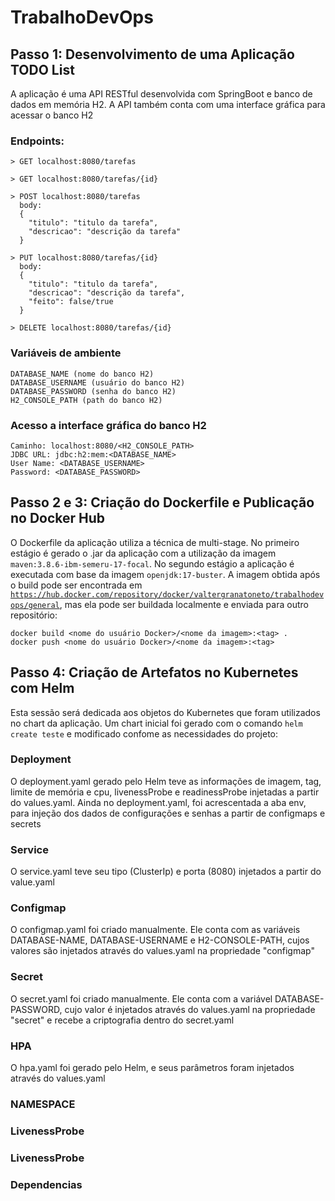 # TrabalhoDevOps

## Passo 1: Desenvolvimento de uma Aplicação TODO List
A aplicação é uma API RESTful desenvolvida com SpringBoot e banco de dados em memória H2. A API também conta com uma interface gráfica para acessar o banco H2

### Endpoints:
```
> GET localhost:8080/tarefas

> GET localhost:8080/tarefas/{id}  

> POST localhost:8080/tarefas
  body:
  {
    "titulo": "titulo da tarefa",
    "descricao": "descrição da tarefa"
  }
  
> PUT localhost:8080/tarefas/{id}  
  body:
  {
    "titulo": "titulo da tarefa",
    "descricao": "descrição da tarefa",
    "feito": false/true
  }

> DELETE localhost:8080/tarefas/{id}
```

### Variáveis de ambiente
```
DATABASE_NAME (nome do banco H2)
DATABASE_USERNAME (usuário do banco H2)
DATABASE_PASSWORD (senha do banco H2)
H2_CONSOLE_PATH (path do banco H2)
```

### Acesso a interface gráfica do banco H2
```
Caminho: localhost:8080/<H2_CONSOLE_PATH>
JDBC URL: jdbc:h2:mem:<DATABASE_NAME>
User Name: <DATABASE_USERNAME>
Password: <DATABASE_PASSWORD>
```

## Passo 2 e 3: Criação do Dockerfile e Publicação no Docker Hub
O Dockerfile da aplicação utiliza a técnica de multi-stage. No primeiro estágio é gerado o .jar da aplicação com a utilização da imagem <code>maven:3.8.6-ibm-semeru-17-focal</code>. No segundo estágio a aplicação é executada com base da imagem <code>openjdk:17-buster</code>. A imagem obtida após o build pode ser encontrada em <code>https://hub.docker.com/repository/docker/valtergranatoneto/trabalhodevops/general</code>, mas ela pode ser buildada localmente e enviada para outro repositório:
```
docker build <nome do usuário Docker>/<nome da imagem>:<tag> .
docker push <nome do usuário Docker>/<nome da imagem>:<tag>
```

## Passo 4: Criação de Artefatos no Kubernetes com Helm

Esta sessão será dedicada aos objetos do Kubernetes que foram utilizados no chart da aplicação. Um chart inicial foi gerado com o comando <code>helm create teste</code> e modificado confome as necessidades do projeto:

### Deployment
O deployment.yaml gerado pelo Helm teve as informações de imagem, tag, limite de memória e cpu, livenessProbe e readinessProbe injetadas a partir do values.yaml. Ainda no deployment.yaml, foi acrescentada a aba env, para injeção dos dados de configurações e senhas a partir de configmaps e secrets

### Service
O service.yaml teve seu tipo (ClusterIp) e porta (8080) injetados a partir do value.yaml

### Configmap
O configmap.yaml foi criado manualmente. Ele conta com as variáveis DATABASE-NAME, DATABASE-USERNAME e H2-CONSOLE-PATH, cujos valores são injetados através do values.yaml na propriedade "configmap"

### Secret
O secret.yaml foi criado manualmente. Ele conta com a variável DATABASE-PASSWORD, cujo valor é injetados através do values.yaml na propriedade "secret" e recebe a criptografia dentro do secret.yaml

### HPA
O hpa.yaml foi gerado pelo Helm, e seus parâmetros  foram injetados através do values.yaml

### NAMESPACE

### LivenessProbe

### LivenessProbe

### Dependencias
